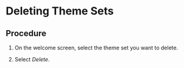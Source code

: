 <!-- loio8c08df8e6ed64f8091d26aedd501fc6f -->

# Deleting Theme Sets



## Procedure

1.  On the welcome screen, select the theme set you want to delete.

2.  Select *Delete*.


